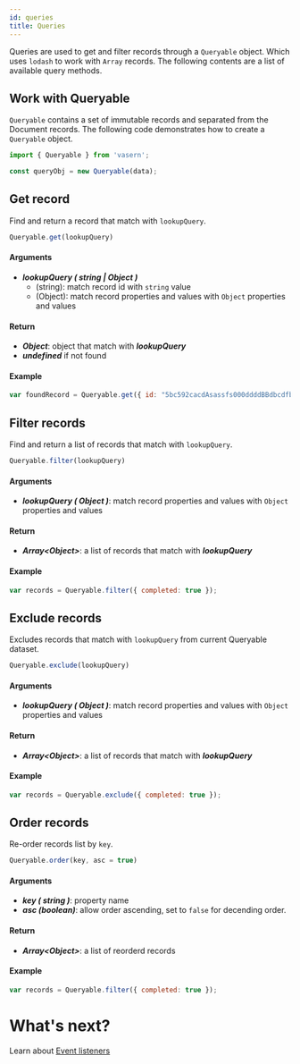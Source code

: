 ```yaml
---
id: queries
title: Queries
---
```


Queries are used to get and filter records through a `Queryable` object. Which uses `lodash` to work with `Array` records. The following contents are a list of available query methods.


## Work with Queryable

`Queryable` contains a set of immutable records and separated from the Document records. The following code demonstrates how to create a `Queryable` object.

```javascript
import { Queryable } from 'vasern';

const queryObj = new Queryable(data);
```


## Get record

Find and return a record that match with `lookupQuery`.

```javascript
Queryable.get(lookupQuery)
```

#### Arguments

- **_lookupQuery ( string | Object )_**
  - (string): match record id with `string` value
  - (Object): match record properties and values with `Object` properties and values

#### Return

- **_Object_**: object that match with **_lookupQuery_**
- **_undefined_** if not found

#### Example

```javascript
var foundRecord = Queryable.get({ id: "5bc592cacdAsassfs000ddddBBdbcdfb" });
```

## Filter records

Find and return a list of records that match with `lookupQuery`.

```javascript
Queryable.filter(lookupQuery)
```

#### Arguments

- **_lookupQuery ( Object )_**: match record properties and values with `Object` properties and values

#### Return

- **_Array\<Object>_**: a list of records that match with **_lookupQuery_**

#### Example

```javascript
var records = Queryable.filter({ completed: true });
```

## Exclude records

Excludes records that match with `lookupQuery` from current Queryable dataset.

```javascript
Queryable.exclude(lookupQuery)
```

#### Arguments

- **_lookupQuery ( Object )_**: match record properties and values with `Object` properties and values

#### Return

- **_Array\<Object>_**: a list of records that match with **_lookupQuery_**

#### Example

```javascript
var records = Queryable.exclude({ completed: true });
```

## Order records

Re-order records list by `key`.

```javascript
Queryable.order(key, asc = true)
```

#### Arguments

- **_key ( string )_**: property name
- **_asc (boolean)_**: allow order ascending, set to `false` for decending order.

#### Return

- **_Array\<Object>_**: a list of reorderd records

#### Example

```javascript
var records = Queryable.filter({ completed: true });
```

# What's next?

Learn about [Event listeners](event-listeners.md)